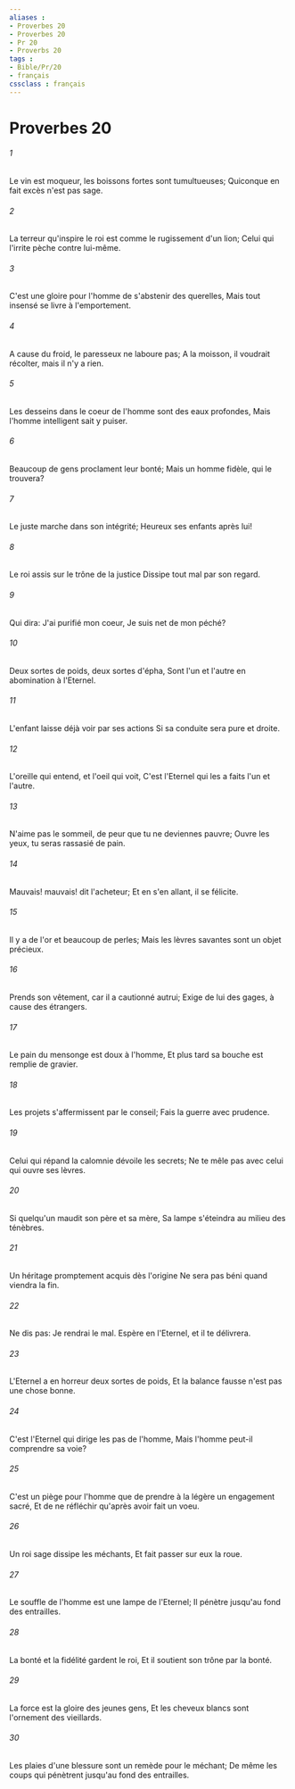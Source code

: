 ```yaml
---
aliases : 
- Proverbes 20
- Proverbes 20
- Pr 20
- Proverbs 20
tags : 
- Bible/Pr/20
- français
cssclass : français
---
```


# Proverbes 20

###### 1
Le vin est moqueur, les boissons fortes sont tumultueuses; Quiconque en fait excès n'est pas sage.
###### 2
La terreur qu'inspire le roi est comme le rugissement d'un lion; Celui qui l'irrite pèche contre lui-même.
###### 3
C'est une gloire pour l'homme de s'abstenir des querelles, Mais tout insensé se livre à l'emportement.
###### 4
A cause du froid, le paresseux ne laboure pas; A la moisson, il voudrait récolter, mais il n'y a rien.
###### 5
Les desseins dans le coeur de l'homme sont des eaux profondes, Mais l'homme intelligent sait y puiser.
###### 6
Beaucoup de gens proclament leur bonté; Mais un homme fidèle, qui le trouvera?
###### 7
Le juste marche dans son intégrité; Heureux ses enfants après lui!
###### 8
Le roi assis sur le trône de la justice Dissipe tout mal par son regard.
###### 9
Qui dira: J'ai purifié mon coeur, Je suis net de mon péché?
###### 10
Deux sortes de poids, deux sortes d'épha, Sont l'un et l'autre en abomination à l'Eternel.
###### 11
L'enfant laisse déjà voir par ses actions Si sa conduite sera pure et droite.
###### 12
L'oreille qui entend, et l'oeil qui voit, C'est l'Eternel qui les a faits l'un et l'autre.
###### 13
N'aime pas le sommeil, de peur que tu ne deviennes pauvre; Ouvre les yeux, tu seras rassasié de pain.
###### 14
Mauvais! mauvais! dit l'acheteur; Et en s'en allant, il se félicite.
###### 15
Il y a de l'or et beaucoup de perles; Mais les lèvres savantes sont un objet précieux.
###### 16
Prends son vêtement, car il a cautionné autrui; Exige de lui des gages, à cause des étrangers.
###### 17
Le pain du mensonge est doux à l'homme, Et plus tard sa bouche est remplie de gravier.
###### 18
Les projets s'affermissent par le conseil; Fais la guerre avec prudence.
###### 19
Celui qui répand la calomnie dévoile les secrets; Ne te mêle pas avec celui qui ouvre ses lèvres.
###### 20
Si quelqu'un maudit son père et sa mère, Sa lampe s'éteindra au milieu des ténèbres.
###### 21
Un héritage promptement acquis dès l'origine Ne sera pas béni quand viendra la fin.
###### 22
Ne dis pas: Je rendrai le mal. Espère en l'Eternel, et il te délivrera.
###### 23
L'Eternel a en horreur deux sortes de poids, Et la balance fausse n'est pas une chose bonne.
###### 24
C'est l'Eternel qui dirige les pas de l'homme, Mais l'homme peut-il comprendre sa voie?
###### 25
C'est un piège pour l'homme que de prendre à la légère un engagement sacré, Et de ne réfléchir qu'après avoir fait un voeu.
###### 26
Un roi sage dissipe les méchants, Et fait passer sur eux la roue.
###### 27
Le souffle de l'homme est une lampe de l'Eternel; Il pénètre jusqu'au fond des entrailles.
###### 28
La bonté et la fidélité gardent le roi, Et il soutient son trône par la bonté.
###### 29
La force est la gloire des jeunes gens, Et les cheveux blancs sont l'ornement des vieillards.
###### 30
Les plaies d'une blessure sont un remède pour le méchant; De même les coups qui pénètrent jusqu'au fond des entrailles.

